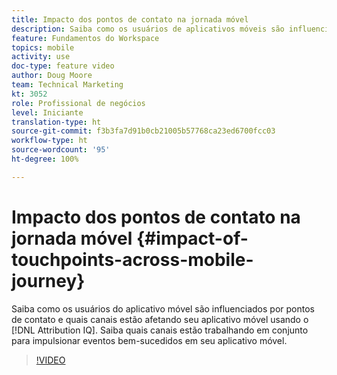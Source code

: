 ```yaml
---
title: Impacto dos pontos de contato na jornada móvel
description: Saiba como os usuários de aplicativos móveis são influenciados por pontos de contato e saiba quais canais estão afetando seu aplicativo móvel usando o Attribution IQ. Saiba quais canais estão trabalhando em conjunto para impulsionar eventos bem-sucedidos em seu aplicativo móvel.
feature: Fundamentos do Workspace
topics: mobile
activity: use
doc-type: feature video
author: Doug Moore
team: Technical Marketing
kt: 3052
role: Profissional de negócios
level: Iniciante
translation-type: ht
source-git-commit: f3b3fa7d91b0cb21005b57768ca23ed6700fcc03
workflow-type: ht
source-wordcount: '95'
ht-degree: 100%

---
```



# Impacto dos pontos de contato na jornada móvel {#impact-of-touchpoints-across-mobile-journey}

Saiba como os usuários do aplicativo móvel são influenciados por pontos de contato e quais canais estão afetando seu aplicativo móvel usando o [!DNL Attribution IQ]. Saiba quais canais estão trabalhando em conjunto para impulsionar eventos bem-sucedidos em seu aplicativo móvel.

>[!VIDEO](https://video.tv.adobe.com/v/27827/?quality=12)
